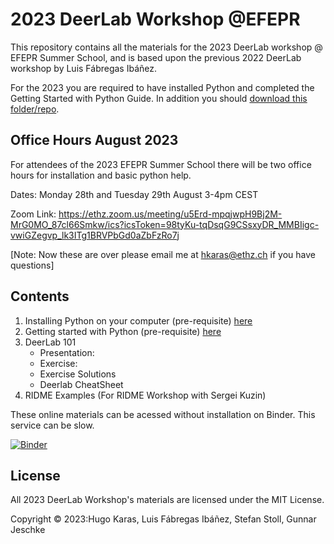 # 2023 DeerLab Workshop @EFEPR

This repository contains all the materials for the 2023 DeerLab workshop @ EFEPR Summer School, and is based upon the previous 2022 DeerLab workshop by Luis Fábregas Ibáñez.

For the 2023 you are required to have installed Python and completed the Getting Started with Python Guide. In addition you should [download this folder/repo](https://github.com/JeschkeLab/DeerLabWorkshop2023/archive/refs/heads/main.zip). 

## Office Hours August 2023
For attendees of the 2023 EFEPR Summer School there will be two office hours for installation and basic python help.

Dates: Monday 28th and Tuesday 29th August 3-4pm CEST

Zoom Link: https://ethz.zoom.us/meeting/u5Erd-mpqjwpH9Bj2M-MrG0MO_87cl66Smkw/ics?icsToken=98tyKu-tqDsqG9CSsxyDR_MMBIigc-vwiGZegvp_lk3ITg1BRVPbGd0aZbFzRo7j

[Note: Now these are over please email me at hkaras@ethz.ch if you have questions]

## Contents
1. Installing Python on your computer (pre-requisite) [here](https://github.com/JeschkeLab/DeerLabWorkshop2023/blob/main/DeerLab/00-Installing-Python.md)
2. Getting started with Python (pre-requisite) [here](https://github.com/JeschkeLab/DeerLabWorkshop2023/blob/main/DeerLab/01-python-basics.ipynb)
3. DeerLab 101
     - Presentation:   
     - Exercise:
     - Exercise Solutions
     - Deerlab CheatSheet      
5. RIDME Examples (For RIDME Workshop with Sergei Kuzin)


These online materials can be acessed without installation on Binder. This service can be slow.

[![Binder](https://mybinder.org/badge_logo.svg)](https://mybinder.org/v2/gh/HKaras/DeerLabWorkshop2023/main)

## License

All 2023 DeerLab Workshop's materials are licensed under the MIT License.

Copyright © 2023:Hugo Karas, Luis Fábregas Ibáñez, Stefan Stoll, Gunnar Jeschke
